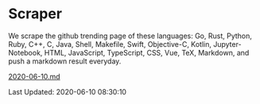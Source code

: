 # Scraper

We scrape the github trending page of these languages: Go, Rust, Python, Ruby, C++, C, Java, Shell, Makefile, Swift, Objective-C, Kotlin, Jupyter-Notebook, HTML, JavaScript, TypeScript, CSS, Vue, TeX, Markdown, and push a markdown result everyday.

[2020-06-10.md](https://github.com/yangwenmai/Scraper/blob/master/2020-06-10.md)

Last Updated: 2020-06-10 08:30:10